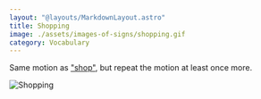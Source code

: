 ```yaml
---
layout: "@layouts/MarkdownLayout.astro"
title: Shopping
image: ./assets/images-of-signs/shopping.gif
category: Vocabulary
---
```


Same motion as ["shop"](./shop),
but repeat the motion at least once more.

![Shopping](@signs/shopping.gif)
